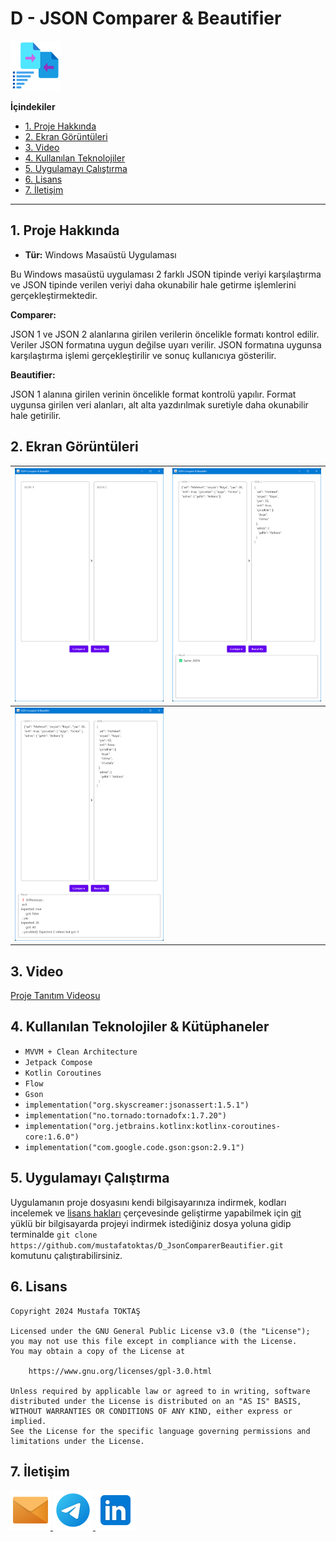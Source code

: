 # D - JSON Comparer & Beautifier

<img src="./Readme Resources/JSON Comparer & Beautifier Logo.png" alt="Logo" width="80" heigh="80"/>

<br>

**İçindekiler**

  - [1. Proje Hakkında](#1-proje-hakkında)
  - [2. Ekran Görüntüleri](#2-ekran-görüntüleri)
  - [3. Video](#3-video)
  - [4. Kullanılan Teknolojiler](#4-kullanılan-teknolojiler)
  - [5. Uygulamayı Çalıştırma](#5-uygulamayı-çalıştırma)
  - [6. Lisans](#6-lisans)
  - [7. İletişim](#7-i̇letişim)

---


## 1. Proje Hakkında

 - **Tür:** Windows Masaüstü Uygulaması

Bu Windows masaüstü uygulaması 2 farklı JSON tipinde veriyi karşılaştırma ve JSON tipinde verilen veriyi daha okunabilir hale getirme işlemlerini gerçekleştirmektedir.

**Comparer:**

JSON 1 ve JSON 2 alanlarına girilen verilerin öncelikle formatı kontrol edilir. Veriler JSON formatına uygun değilse uyarı verilir. JSON formatına uygunsa karşılaştırma işlemi gerçekleştirilir ve sonuç kullanıcıya gösterilir.

**Beautifier:**

JSON 1 alanına girilen verinin öncelikle format kontrolü yapılır. Format uygunsa girilen veri alanları, alt alta yazdırılmak suretiyle daha okunabilir hale getirilir.


## 2. Ekran Görüntüleri

|  ![Ekran Görüntüsü 1](./Readme%20Resources/Ekran%20Görüntüleri/Ekran%20görüntüsü%201.png) | ![Ekran Görüntüsü 2](./Readme%20Resources/Ekran%20Görüntüleri/Ekran%20görüntüsü%202.png) |
| ------------- | ------------- |
|  ![Ekran Görüntüsü 1](./Readme%20Resources/Ekran%20Görüntüleri/Ekran%20görüntüsü%203.png) | |

## 3. Video

[Proje Tanıtım Videosu](https://youtu.be/Dax1xayBxjw)

## 4. Kullanılan Teknolojiler & Kütüphaneler

  - `MVVM + Clean Architecture`
  - `Jetpack Compose`
  - `Kotlin Coroutines`
  - `Flow`
  - `Gson`
  - `implementation("org.skyscreamer:jsonassert:1.5.1")`
  - `implementation("no.tornado:tornadofx:1.7.20")`
  - `implementation("org.jetbrains.kotlinx:kotlinx-coroutines-core:1.6.0")`
  - `implementation("com.google.code.gson:gson:2.9.1")`


## 5. Uygulamayı Çalıştırma

Uygulamanın proje dosyasını kendi bilgisayarınıza indirmek, kodları incelemek ve
[lisans hakları](https://www.gnu.org/licenses/gpl-3.0.html) çerçevesinde geliştirme
yapabilmek için [git](https://git-scm.com) yüklü bir bilgisayarda projeyi indirmek
istediğiniz dosya yoluna gidip terminalde
`git clone https://github.com/mustafatoktas/D_JsonComparerBeautifier.git`
komutunu çalıştırabilirsiniz.


## 6. Lisans

    Copyright 2024 Mustafa TOKTAŞ

    Licensed under the GNU General Public License v3.0 (the "License");
    you may not use this file except in compliance with the License.
    You may obtain a copy of the License at

        https://www.gnu.org/licenses/gpl-3.0.html

    Unless required by applicable law or agreed to in writing, software
    distributed under the License is distributed on an "AS IS" BASIS,
    WITHOUT WARRANTIES OR CONDITIONS OF ANY KIND, either express or implied.
    See the License for the specific language governing permissions and
    limitations under the License.


## 7. İletişim

<a href="mailto:info@mustafatoktas.com" target="_blank"> <img src="./Readme Resources/İletişim/Mail.png" alt="Mail" width="64" heigh="64"/> </a>
<a href="https://t.me/mustafatoktas00" target="_blank"> <img src="./Readme Resources/İletişim/Telegram.png" alt="Telegram" width="64" heigh="64"/> </a>
<a href="https://www.linkedin.com/in/mustafatoktas/" target="_blank"> <img src="./Readme Resources/İletişim/LinkedIn.png" alt="LinkedIn" width="64" heigh="64"/> </a>
